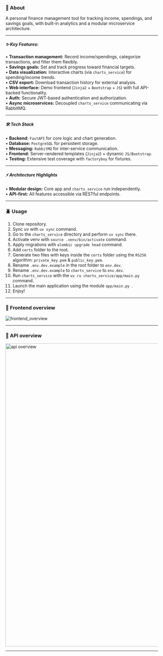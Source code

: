 ### 💭 About

A personal finance management tool for tracking income, spendings, and savings goals, with built-in analytics and a modular microservice architecture.
***

##### ✨ Key Features:
• **Transaction management:** Record income/spendings, categorize transactions, and filter them flexibly.  
• **Savings goals:** Set and track progress toward financial targets.  
• **Data visualization:** Interactive charts (via `charts_service`) for spending/income trends.  
• **CSV export:** Download transaction history for external analysis.  
• **Web interface:** Demo frontend (`Jinja2` + `Bootstrap` + `JS`) with full API-backed functionality.  
• **Auth:** Secure JWT-based authentication and authorization.  
• **Async microservices:** Decoupled `charts_service` communicating via RabbitMQ.  
***

##### 🛠️ Tech Stack
• **Backend:** `FastAPI` for core logic and chart generation.  
• **Database:** `PostgreSQL` for persistent storage.  
• **Messaging:** `RabbitMQ` for inter-service communication.  
• **Frontend:** Server-rendered templates (`Jinja2`) + dynamic `JS/Bootstrap`.  
• **Testing:** Extensive test coverage with `factoryboy` for fixtures.  
***

##### ⚡ Architecture Highlights
• **Modular design:** Core app and `charts_service` run independently.  
• **API-first:** All features accessible via RESTful endpoints.
***

### 🪲 Usage
1. Clone repository.  
2. Sync uv with `uv sync` command.  
3. Go to the `charts_service` directory and perform `uv sync` there.  
4. Activate venv with `source .venv/bin/activate` command.  
5. Apply migrations with `alembic upgrade head` command.  
6. Add `certs` folder to the root.  
7. Generate two files with keys inside the `certs` folder using the `RS256` algorithm: `private_key.pem` & `public_key.pem`.  
8. Rename `.env.dev.example` in the root folder to `env.dev`.  
9. Rename `.env.dev.example` to `charts_service` to `env.dev`.  
10. Run `charts_service` with the `uv ru charts_service/app/main.py ` command.  
11. Launch the main application using the module `app/main.py `.  
12. Enjoy!  
***

### 👀 Frontend overview
![frontend_overview](https://github.com/user-attachments/assets/1299f0bc-c7d6-4d9e-a27f-177e82a24d7a)

***
### 👀 API overview
<img width="1000" alt="api overview" src="https://github.com/user-attachments/assets/32d884df-641a-4a4d-ace4-16d3819d3019" />

***